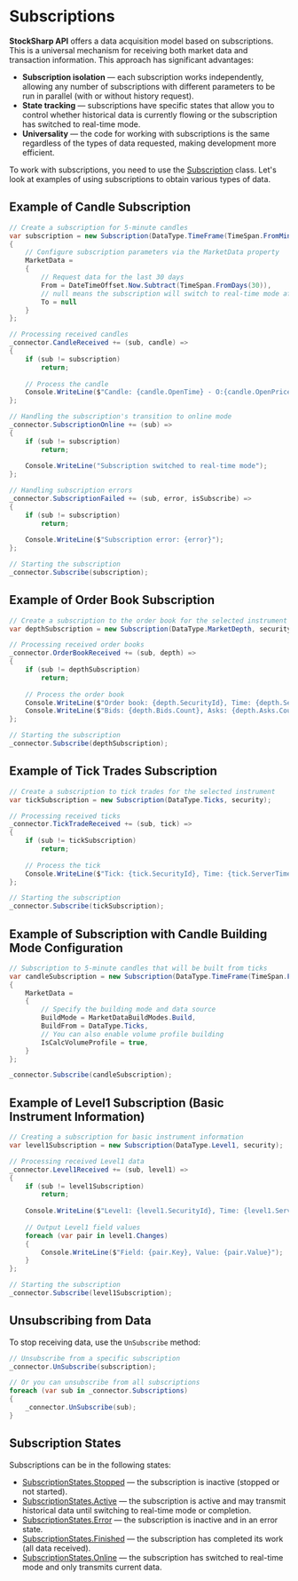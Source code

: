 # Subscriptions

**StockSharp API** offers a data acquisition model based on subscriptions. This is a universal mechanism for receiving both market data and transaction information. This approach has significant advantages:

- **Subscription isolation** — each subscription works independently, allowing any number of subscriptions with different parameters to be run in parallel (with or without history request).
- **State tracking** — subscriptions have specific states that allow you to control whether historical data is currently flowing or the subscription has switched to real-time mode.
- **Universality** — the code for working with subscriptions is the same regardless of the types of data requested, making development more efficient.

To work with subscriptions, you need to use the [Subscription](xref:StockSharp.BusinessEntities.Subscription) class. Let's look at examples of using subscriptions to obtain various types of data.

## Example of Candle Subscription

```cs
// Create a subscription for 5-minute candles
var subscription = new Subscription(DataType.TimeFrame(TimeSpan.FromMinutes(5)), security)
{
	// Configure subscription parameters via the MarketData property
	MarketData =
	{
		// Request data for the last 30 days
		From = DateTimeOffset.Now.Subtract(TimeSpan.FromDays(30)),
		// null means the subscription will switch to real-time mode after receiving history
		To = null
	}
};

// Processing received candles
_connector.CandleReceived += (sub, candle) =>
{
	if (sub != subscription)
		return;
		
	// Process the candle
	Console.WriteLine($"Candle: {candle.OpenTime} - O:{candle.OpenPrice} H:{candle.HighPrice} L:{candle.LowPrice} C:{candle.ClosePrice} V:{candle.TotalVolume}");
};

// Handling the subscription's transition to online mode
_connector.SubscriptionOnline += (sub) =>
{
	if (sub != subscription)
		return;
		
	Console.WriteLine("Subscription switched to real-time mode");
};

// Handling subscription errors
_connector.SubscriptionFailed += (sub, error, isSubscribe) =>
{
	if (sub != subscription)
		return;
		
	Console.WriteLine($"Subscription error: {error}");
};

// Starting the subscription
_connector.Subscribe(subscription);
```

## Example of Order Book Subscription

```cs
// Create a subscription to the order book for the selected instrument
var depthSubscription = new Subscription(DataType.MarketDepth, security);

// Processing received order books
_connector.OrderBookReceived += (sub, depth) =>
{
	if (sub != depthSubscription)
		return;
		
	// Process the order book
	Console.WriteLine($"Order book: {depth.SecurityId}, Time: {depth.ServerTime}");
	Console.WriteLine($"Bids: {depth.Bids.Count}, Asks: {depth.Asks.Count}");
};

// Starting the subscription
_connector.Subscribe(depthSubscription);
```

## Example of Tick Trades Subscription

```cs
// Create a subscription to tick trades for the selected instrument
var tickSubscription = new Subscription(DataType.Ticks, security);

// Processing received ticks
_connector.TickTradeReceived += (sub, tick) =>
{
	if (sub != tickSubscription)
		return;
		
	// Process the tick
	Console.WriteLine($"Tick: {tick.SecurityId}, Time: {tick.ServerTime}, Price: {tick.Price}, Volume: {tick.Volume}");
};

// Starting the subscription
_connector.Subscribe(tickSubscription);
```

## Example of Subscription with Candle Building Mode Configuration

```cs
// Subscription to 5-minute candles that will be built from ticks
var candleSubscription = new Subscription(DataType.TimeFrame(TimeSpan.FromMinutes(5)), security)
{
	MarketData =
	{
		// Specify the building mode and data source
		BuildMode = MarketDataBuildModes.Build,
		BuildFrom = DataType.Ticks,
		// You can also enable volume profile building
		IsCalcVolumeProfile = true,
	}
};

_connector.Subscribe(candleSubscription);
```

## Example of Level1 Subscription (Basic Instrument Information)

```cs
// Creating a subscription for basic instrument information
var level1Subscription = new Subscription(DataType.Level1, security);

// Processing received Level1 data
_connector.Level1Received += (sub, level1) =>
{
	if (sub != level1Subscription)
		return;
	
	Console.WriteLine($"Level1: {level1.SecurityId}, Time: {level1.ServerTime}");
	
	// Output Level1 field values
	foreach (var pair in level1.Changes)
	{
		Console.WriteLine($"Field: {pair.Key}, Value: {pair.Value}");
	}
};

// Starting the subscription
_connector.Subscribe(level1Subscription);
```

## Unsubscribing from Data

To stop receiving data, use the `UnSubscribe` method:

```cs
// Unsubscribe from a specific subscription
_connector.UnSubscribe(subscription);

// Or you can unsubscribe from all subscriptions
foreach (var sub in _connector.Subscriptions)
{
	_connector.UnSubscribe(sub);
}
```

## Subscription States

Subscriptions can be in the following states:

- [SubscriptionStates.Stopped](xref:StockSharp.Messages.SubscriptionStates.Stopped) — the subscription is inactive (stopped or not started).
- [SubscriptionStates.Active](xref:StockSharp.Messages.SubscriptionStates.Active) — the subscription is active and may transmit historical data until switching to real-time mode or completion.
- [SubscriptionStates.Error](xref:StockSharp.Messages.SubscriptionStates.Error) — the subscription is inactive and in an error state.
- [SubscriptionStates.Finished](xref:StockSharp.Messages.SubscriptionStates.Finished) — the subscription has completed its work (all data received).
- [SubscriptionStates.Online](xref:StockSharp.Messages.SubscriptionStates.Online) — the subscription has switched to real-time mode and only transmits current data.